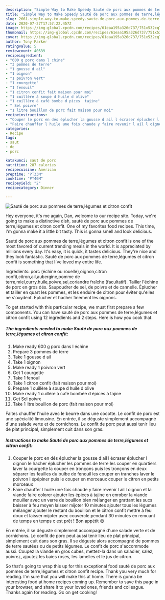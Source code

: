 ```yaml
---
description: "Simple Way to Make Speedy Sauté de porc aux pommes de terre,légumes et citron confit"
title: "Simple Way to Make Speedy Sauté de porc aux pommes de terre,légumes et citron confit"
slug: 2661-simple-way-to-make-speedy-saute-de-porc-aux-pommes-de-terre-legumes-et-citron-confit
date: 2020-07-27T17:57:22.457Z
image: https://img-global.cpcdn.com/recipes/61eaa195a326d737/751x532cq70/saute-de-porc-aux-pommes-de-terrelegumes-et-citron-confit-photo-principale-de-la-recette.jpg
thumbnail: https://img-global.cpcdn.com/recipes/61eaa195a326d737/751x532cq70/saute-de-porc-aux-pommes-de-terrelegumes-et-citron-confit-photo-principale-de-la-recette.jpg
cover: https://img-global.cpcdn.com/recipes/61eaa195a326d737/751x532cq70/saute-de-porc-aux-pommes-de-terrelegumes-et-citron-confit-photo-principale-de-la-recette.jpg
author: Tony Parker
ratingvalue: 5
reviewcount: 40539
recipeingredient:
- "600 g porc dans l chine"
- "3 pommes de terre"
- "1 gousse d ail"
- "1 oignon"
- "1 poivron vert"
- "1 courgette"
- "1 fenouil"
- "1 citron confit fait maison pour moi"
- "1 cuillère à soupe d huile d olive"
- "1 cuillère à café bombe d pices  tajine"
- " Sel poivre"
- "1 litre bouillon de porc fait maison pour moi"
recipeinstructions:
- "Couper le porc en dés éplucher la gousse d ail l écraser éplucher l oignon le hacher éplucher les pommes de terre les couper en quartiers laver la courgette la couper en tronçons puis les tronçons en deux séparer les feuilles du bulbe de fenouil les couper en tranches laver le poivron l épépiner puis le couper en morceaux couper le citron en petits morceaux"
- "Faire chauffer l huile une fois chaude y faire revenir l ail l oignon et la viande faire colorer ajouter les épices à tajine en enrober la viande mouiller avec un verre de bouillon bien mélanger en grattant les sucs baisser à feu moyen laisser mijoter 10 minutes ajouter tous les légumes mélanger ajouter le restant du bouillon et le citron confit mettre à feu doux et laisser mijoter avec couvercle pendant 30 minutes en remuant de temps en temps c est prêt ! Bon appétit 😋"
categories:
- Recipe
tags:
- saut
- de
- porc

katakunci: saut de porc 
nutrition: 287 calories
recipecuisine: American
preptime: "PT33M"
cooktime: "PT46M"
recipeyield: "2"
recipecategory: Dinner

---
```



![Sauté de porc aux pommes de terre,légumes et citron confit](https://img-global.cpcdn.com/recipes/61eaa195a326d737/751x532cq70/saute-de-porc-aux-pommes-de-terrelegumes-et-citron-confit-photo-principale-de-la-recette.jpg)

Hey everyone, it's me again, Dan, welcome to our recipe site. Today, we're going to make a distinctive dish, sauté de porc aux pommes de terre,légumes et citron confit. One of my favorites food recipes. This time, I'm gonna make it a little bit tasty. This is gonna smell and look delicious.

Sauté de porc aux pommes de terre,légumes et citron confit is one of the most favored of current trending meals in the world. It is appreciated by millions every day. It's easy, it is quick, it tastes delicious. They're nice and they look fantastic. Sauté de porc aux pommes de terre,légumes et citron confit is something that I've loved my entire life.

Ingrédients: porc (échine ou rouelle),oignon,citron confit,citron,ail,aubergine,pomme de terre,miel,curry,huile,poivre,sel,coriandre fraîche (facultatif). Tailler l&#39;échine de porc en gros dés. Saupoudrer de sel, de poivre et de cannelle. Éplucher et tailler en quart les pommes, et les enduire de citron pour éviter qu&#39;elles ne s&#39;oxydent. Eplucher et hacher finement les oignons.


To get started with this particular recipe, we must first prepare a few components. You can have sauté de porc aux pommes de terre,légumes et citron confit using 12 ingredients and 2 steps. Here is how you cook that.

<!--inarticleads1-->

##### The ingredients needed to make Sauté de porc aux pommes de terre,légumes et citron confit:

1. Make ready 600 g porc dans l échine
1. Prepare 3 pommes de terre
1. Take 1 gousse d ail
1. Take 1 oignon
1. Make ready 1 poivron vert
1. Get 1 courgette
1. Take 1 fenouil
1. Take 1 citron confit (fait maison pour moi)
1. Prepare 1 cuillère à soupe d huile d olive
1. Make ready 1 cuillère à café bombée d épices à tajine
1. Get  Sel poivre
1. Take 1 litre bouillon de porc (fait maison pour moi)


Faites chauffer l&#39;huile avec le beurre dans une cocotte. Le confit de porc est une spécialité limousine. En entrée, il se déguste simplement accompagné d&#39;une salade verte et de cornichons. Le confit de porc peut aussi tenir lieu de plat principal, simplement cuit dans son gras. 

<!--inarticleads2-->

##### Instructions to make Sauté de porc aux pommes de terre,légumes et citron confit:

1. Couper le porc en dés éplucher la gousse d ail l écraser éplucher l oignon le hacher éplucher les pommes de terre les couper en quartiers laver la courgette la couper en tronçons puis les tronçons en deux séparer les feuilles du bulbe de fenouil les couper en tranches laver le poivron l épépiner puis le couper en morceaux couper le citron en petits morceaux
1. Faire chauffer l huile une fois chaude y faire revenir l ail l oignon et la viande faire colorer ajouter les épices à tajine en enrober la viande mouiller avec un verre de bouillon bien mélanger en grattant les sucs baisser à feu moyen laisser mijoter 10 minutes ajouter tous les légumes mélanger ajouter le restant du bouillon et le citron confit mettre à feu doux et laisser mijoter avec couvercle pendant 30 minutes en remuant de temps en temps c est prêt ! Bon appétit 😋


En entrée, il se déguste simplement accompagné d&#39;une salade verte et de cornichons. Le confit de porc peut aussi tenir lieu de plat principal, simplement cuit dans son gras. Il se déguste alors accompagné de pommes de terre sautées ou de petits légumes. Le confit de porc s&#39;accommode aussi. Coupez la viande en gros cubes, mettez-la dans un saladier, salez, poivrez, ajoutez les baies roses, les lamelles et le jus de citron. 

So that's going to wrap this up for this exceptional food sauté de porc aux pommes de terre,légumes et citron confit recipe. Thank you very much for reading. I'm sure that you will make this at home. There is gonna be interesting food at home recipes coming up. Remember to save this page in your browser, and share it to your loved ones, friends and colleague. Thanks again for reading. Go on get cooking!
